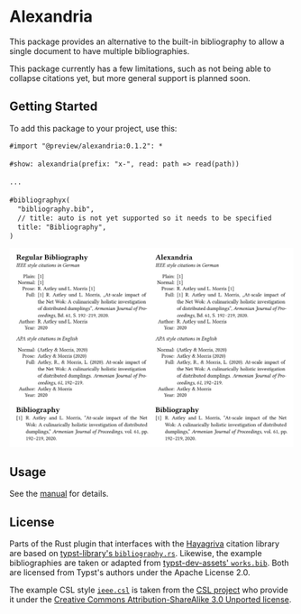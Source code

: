 # Alexandria

This package provides an alternative to the built-in bibliography to allow a single document to have multiple bibliographies.

This package currently has a few limitations, such as not being able to collapse citations yet, but more general support is planned soon.

## Getting Started

To add this package to your project, use this:

```typ
#import "@preview/alexandria:0.1.2": *

#show: alexandria(prefix: "x-", read: path => read(path))

...

#bibliographyx(
  "bibliography.bib",
  // title: auto is not yet supported so it needs to be specified
  title: "Bibliography",
)
```

<picture>
  <source media="(prefers-color-scheme: dark)" srcset="./thumbnail-dark.svg">
  <img src="./thumbnail-light.svg">
</picture>

## Usage

See the [manual](docs/manual.pdf) for details.

## License

Parts of the Rust plugin that interfaces with the [Hayagriva](https://github.com/typst/hayagriva) citation library are based on [typst-library's `bibliography.rs`](https://github.com/typst/typst/blob/26e65bfef5b1da7f6c72e1409237cf03fb5d6069/crates/typst-library/src/model/bibliography.rs). Likewise, the example bibliographies are taken or adapted from [typst-dev-assets' `works.bib`](https://github.com/typst/typst-dev-assets/blob/1dba4bea22e5e19597fbf5f321b047ff7626e2d0/files/bib/works.bib). Both are licensed from Typst's authors under the Apache License 2.0.

The example CSL style [`ieee.csl`](https://github.com/citation-style-language/styles/blob/fd6cb3e81762055d107839c3c288c359985f81c8/ieee.csl) is taken from the [CSL project](https://citationstyles.org/) who provide it under the [Creative Commons Attribution-ShareAlike 3.0 Unported license](https://creativecommons.org/licenses/by-sa/3.0/).
